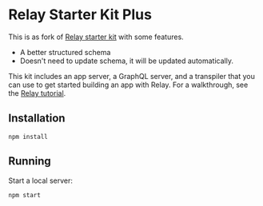 # Relay Starter Kit Plus

This is as fork of [Relay starter kit](https://github.com/relayjs/relay-starter-kit) with some features.
 - A better structured schema
 - Doesn't need to update schema, it will be updated automatically.

This kit includes an app server, a GraphQL server, and a transpiler that you can use to get started building an app with Relay. For a walkthrough, see the [Relay tutorial](https://facebook.github.io/relay/docs/tutorial.html).

## Installation

```
npm install
```

## Running

Start a local server:

```
npm start
```
